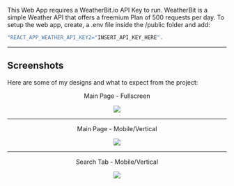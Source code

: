 This Web App requires a WeatherBit.io API Key to run. WeatherBit is a simple Weather API that offers a freemium Plan of 500 requests per day. 
To setup the web app, create, a .env file inside the /public folder and add: 

```Javascript
"REACT_APP_WEATHER_API_KEY2="INSERT_API_KEY_HERE".
```

---

## Screenshots
Here are some of my designs and what to expect from the project:
  <p align="center">Main Page - Fullscreen</p>
<p align="center">
<img  src="https://github.com/rorypond/simpleweather-app/blob/master/public/assets/screenshots/mainpage.png?raw=true">
</p>

---

  <p align="center">Main Page - Mobile/Vertical</p>
<p align="center"> 
<img  src="https://github.com/rorypond/simpleweather-app/blob/master/public/assets/screenshots/mainpage-mobile.png?raw=true">
</p>

---

  <p align="center">Search Tab - Mobile/Vertical</p>
<p align="center">
 
<img  src="https://github.com/rorypond/simpleweather-app/blob/master/public/assets/screenshots/secondTab-mobile.png?raw=true">
</p>